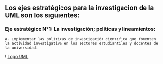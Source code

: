 ## Los ejes estratégicos para la investigacion de la UML son los siguientes:

###  Eje estratégico N°1: La investigación; políticas y lineamientos:

    a. Implementar las políticas de investigación científica que fomenten la actividad investigativa en los sectores estudiantiles y docentes de la universidad.


! [Logo UML](https://github.com/investigacionUMLOcotal/investInfo/blob/main/docs/assets/logoUMLH.png)